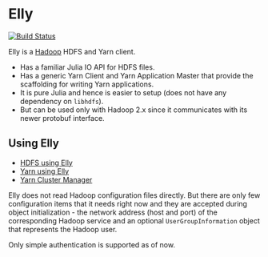 # Elly

[![Build Status](https://travis-ci.org/tanmaykm/Elly.jl.svg?branch=master)](https://travis-ci.org/tanmaykm/Elly.jl)

Elly is a [Hadoop](https://hadoop.apache.org/) HDFS and Yarn client.

- Has a familiar Julia IO API for HDFS files.
- Has a generic Yarn Client and Yarn Application Master that provide the scaffolding for writing Yarn applications.
- It is pure Julia and hence is easier to setup (does not have any dependency on `libhdfs`).
- But can be used only with Hadoop 2.x since it communicates with its newer protobuf interface.

## Using Elly

- [HDFS using Elly](HDFS.md)
- [Yarn using Elly](YARN.md)
- [Yarn Cluster Manager](YARNCM.md)

Elly does not read Hadoop configuration files directly. But there are only few configuration items that it needs 
right now and they are accepted during object initialization - the network address (host and port) of the 
corresponding Hadoop service and an optional `UserGroupInformation` object that represents the Hadoop user.

Only simple authentication is supported as of now.
